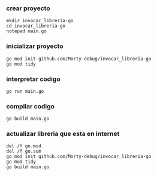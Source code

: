 ### crear proyecto
```batch
mkdir invocar_libreria-go
cd invocar_libreria-go
notepad main.go
```

### inicializar proyecto
```batch
go mod init github.com/Morty-debug/invocar_libreria-go
go mod tidy
```

### interpretar codigo
```batch
go run main.go
```

### compilar codigo
```batch
go build main.go
```

### actualizar libreria que esta en internet
```batch
del /f go.mod
del /f go.sum
go mod init github.com/Morty-debug/invocar_libreria-go
go mod tidy
go build main.go
```
